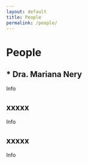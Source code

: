 ```yaml
---
layout: default
title: People
permalink: /people/
---
```


# People
## * Dra. Mariana Nery
Info

## xxxxx
Info

## xxxxx
Info
